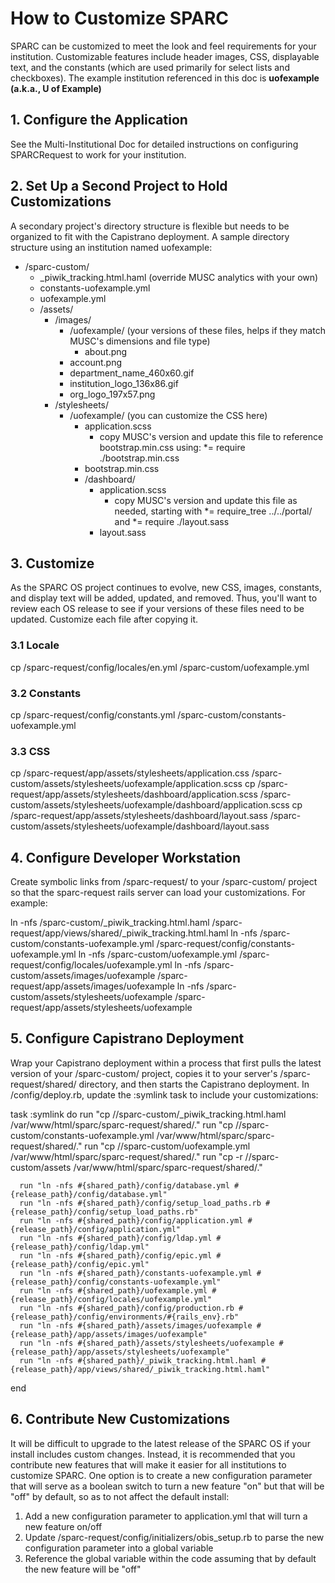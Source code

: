 # How to Customize SPARC
SPARC can be customized to meet the look and feel requirements for your institution. Customizable features include header images, CSS, displayable text, and the constants (which are used primarily for select lists and checkboxes). The example institution referenced in this doc is **uofexample (a.k.a., U of Example)**

## 1. Configure the Application
See the Multi-Institutional Doc for detailed instructions on configuring SPARCRequest to work for your institution.

## 2. Set Up a Second Project to Hold Customizations
A secondary project's directory structure is flexible but needs to be organized to fit with the Capistrano deployment. A sample directory structure using an institution named uofexample:

* /sparc-custom/
  * _piwik_tracking.html.haml (override MUSC analytics with your own)
  * constants-uofexample.yml
  * uofexample.yml
  * /assets/
      * /images/
        * /uofexample/ (your versions of these files, helps if they match MUSC's dimensions and file type)
          * about.png
        * account.png
        * department_name_460x60.gif
        * institution_logo_136x86.gif
        * org_logo_197x57.png
    * /stylesheets/
      * /uofexample/ (you can customize the CSS here)
        * application.scss
          * copy MUSC's version and update this file to reference bootstrap.min.css using: *= require ./bootstrap.min.css
        * bootstrap.min.css
        * /dashboard/
          * application.scss
            * copy MUSC's version and update this file as needed, starting with  *= require_tree ../../portal/ and *= require ./layout.sass
          * layout.sass

## 3. Customize
As the SPARC OS project continues to evolve, new CSS, images, constants, and display text will be added, updated, and removed. Thus, you'll want to review each OS release to see if your versions of these files need to be updated. Customize each file after copying it.

### 3.1 Locale
  cp /sparc-request/config/locales/en.yml /sparc-custom/uofexample.yml

### 3.2 Constants
  cp /sparc-request/config/constants.yml /sparc-custom/constants-uofexample.yml

### 3.3 CSS
  cp /sparc-request/app/assets/stylesheets/application.css    /sparc-custom/assets/stylesheets/uofexample/application.scss
  cp /sparc-request/app/assets/stylesheets/dashboard/application.scss /sparc-custom/assets/stylesheets/uofexample/dashboard/application.scss
  cp /sparc-request/app/assets/stylesheets/dashboard/layout.sass /sparc-custom/assets/stylesheets/uofexample/dashboard/layout.sass

## 4. Configure Developer Workstation
Create symbolic links from /sparc-request/ to your /sparc-custom/ project so that the sparc-request rails server can load your customizations. For example:

  ln -nfs /sparc-custom/_piwik_tracking.html.haml   /sparc-request/app/views/shared/_piwik_tracking.html.haml
  ln -nfs /sparc-custom/constants-uofexample.yml    /sparc-request/config/constants-uofexample.yml
  ln -nfs /sparc-custom/uofexample.yml        /sparc-request/config/locales/uofexample.yml
  ln -nfs /sparc-custom/assets/images/uofexample    /sparc-request/app/assets/images/uofexample
    ln -nfs /sparc-custom/assets/stylesheets/uofexample /sparc-request/app/assets/stylesheets/uofexample

## 5. Configure Capistrano Deployment
Wrap your Capistrano deployment within a process that first pulls the latest version of your /sparc-custom/ project, copies it to your server's /sparc-request/shared/ directory, and then starts the Capistrano deployment. In /config/deploy.rb, update the :symlink task to include your customizations:

  task :symlink do
      run "cp /<git checkout location>/sparc-custom/_piwik_tracking.html.haml /var/www/html/sparc/sparc-request/shared/."
      run "cp /<git checkout location>/sparc-custom/constants-uofexample.yml  /var/www/html/sparc/sparc-request/shared/."
      run "cp /<git checkout location>/sparc-custom/uofexample.yml      /var/www/html/sparc/sparc-request/shared/."
      run "cp -r /<git checkout location>/sparc-custom/assets         /var/www/html/sparc/sparc-request/shared/."

      run "ln -nfs #{shared_path}/config/database.yml #{release_path}/config/database.yml"
      run "ln -nfs #{shared_path}/config/setup_load_paths.rb #{release_path}/config/setup_load_paths.rb"
      run "ln -nfs #{shared_path}/config/application.yml #{release_path}/config/application.yml"
      run "ln -nfs #{shared_path}/config/ldap.yml #{release_path}/config/ldap.yml"
      run "ln -nfs #{shared_path}/config/epic.yml #{release_path}/config/epic.yml"
      run "ln -nfs #{shared_path}/constants-uofexample.yml #{release_path}/config/constants-uofexample.yml"
      run "ln -nfs #{shared_path}/uofexample.yml #{release_path}/config/locales/uofexample.yml"
      run "ln -nfs #{shared_path}/config/production.rb #{release_path}/config/environments/#{rails_env}.rb"
      run "ln -nfs #{shared_path}/assets/images/uofexample #{release_path}/app/assets/images/uofexample"
      run "ln -nfs #{shared_path}/assets/stylesheets/uofexample #{release_path}/app/assets/stylesheets/uofexample"
      run "ln -nfs #{shared_path}/_piwik_tracking.html.haml #{release_path}/app/views/shared/_piwik_tracking.html.haml"
  end

## 6. Contribute New Customizations
It will be difficult to upgrade to the latest release of the SPARC OS if your install includes custom changes. Instead, it is recommended that you contribute new features that will make it easier for all institutions to customize SPARC. One option is to create a new configuration parameter that will serve as a boolean switch to turn a new feature "on" but that will be "off" by default, so as to not affect the default install:

1. Add a new configuration parameter to application.yml that will turn a new feature on/off
2. Update /sparc-request/config/initializers/obis_setup.rb to parse the new configuration parameter into a global variable
3. Reference the global variable within the code assuming that by default the new feature will be "off"
